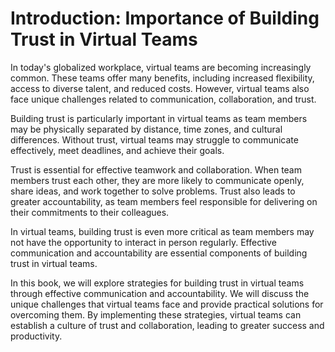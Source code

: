 Introduction: Importance of Building Trust in Virtual Teams
===========================================================

In today's globalized workplace, virtual teams are becoming increasingly common. These teams offer many benefits, including increased flexibility, access to diverse talent, and reduced costs. However, virtual teams also face unique challenges related to communication, collaboration, and trust.

Building trust is particularly important in virtual teams as team members may be physically separated by distance, time zones, and cultural differences. Without trust, virtual teams may struggle to communicate effectively, meet deadlines, and achieve their goals.

Trust is essential for effective teamwork and collaboration. When team members trust each other, they are more likely to communicate openly, share ideas, and work together to solve problems. Trust also leads to greater accountability, as team members feel responsible for delivering on their commitments to their colleagues.

In virtual teams, building trust is even more critical as team members may not have the opportunity to interact in person regularly. Effective communication and accountability are essential components of building trust in virtual teams.

In this book, we will explore strategies for building trust in virtual teams through effective communication and accountability. We will discuss the unique challenges that virtual teams face and provide practical solutions for overcoming them. By implementing these strategies, virtual teams can establish a culture of trust and collaboration, leading to greater success and productivity.
